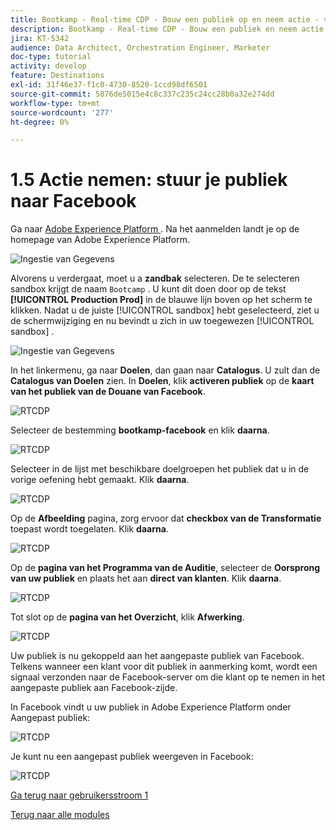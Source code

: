 ```yaml
---
title: Bootkamp - Real-time CDP - Bouw een publiek op en neem actie - verzend uw publiek naar DV360
description: Bootkamp - Real-time CDP - Bouw een publiek en neem actie - verzend uw publiek naar DV360
jira: KT-5342
audience: Data Architect, Orchestration Engineer, Marketer
doc-type: tutorial
activity: develop
feature: Destinations
exl-id: 31f46e37-f1c0-4730-8520-1ccd98df6501
source-git-commit: 5876de5015e4c8c337c235c24cc28b0a32e274dd
workflow-type: tm+mt
source-wordcount: '277'
ht-degree: 0%

---
```


# 1.5 Actie nemen: stuur je publiek naar Facebook

Ga naar [ Adobe Experience Platform ](https://experience.adobe.com/platform). Na het aanmelden landt je op de homepage van Adobe Experience Platform.

![ Ingestie van Gegevens ](./images/home.png)

Alvorens u verdergaat, moet u a **zandbak** selecteren. De te selecteren sandbox krijgt de naam ``Bootcamp`` . U kunt dit doen door op de tekst **[!UICONTROL Production Prod]** in de blauwe lijn boven op het scherm te klikken. Nadat u de juiste [!UICONTROL sandbox] hebt geselecteerd, ziet u de schermwijziging en nu bevindt u zich in uw toegewezen [!UICONTROL sandbox] .

![ Ingestie van Gegevens ](./images/sb1.png)

In het linkermenu, ga naar **Doelen**, dan gaan naar **Catalogus**. U zult dan de **Catalogus van Doelen** zien. In **Doelen**, klik **activeren publiek** op de **kaart van het publiek van de Douane van Facebook**.

![ RTCDP ](./images/rtcdpgoogleseg.png)

Selecteer de bestemming **bootkamp-facebook** en klik **daarna**.

![ RTCDP ](./images/rtcdpcreatedest2.png)

Selecteer in de lijst met beschikbare doelgroepen het publiek dat u in de vorige oefening hebt gemaakt. Klik **daarna**.

![ RTCDP ](./images/rtcdpcreatedest3.png)

Op de **Afbeelding** pagina, zorg ervoor dat **checkbox van de Transformatie** toepast wordt toegelaten. Klik **daarna**.

![ RTCDP ](./images/rtcdpcreatedest4a.png)

Op de **pagina van het Programma van de Auditie**, selecteer de **Oorsprong van uw publiek** en plaats het aan **direct van klanten**. Klik **daarna**.

![ RTCDP ](./images/rtcdpcreatedest4.png)

Tot slot op de **pagina van het Overzicht**, klik **Afwerking**.

![ RTCDP ](./images/rtcdpcreatedest5.png)

Uw publiek is nu gekoppeld aan het aangepaste publiek van Facebook. Telkens wanneer een klant voor dit publiek in aanmerking komt, wordt een signaal verzonden naar de Facebook-server om die klant op te nemen in het aangepaste publiek aan Facebook-zijde.

In Facebook vindt u uw publiek in Adobe Experience Platform onder Aangepast publiek:

![ RTCDP ](./images/rtcdpcreatedest5b.png)

Je kunt nu een aangepast publiek weergeven in Facebook:

![ RTCDP ](./images/rtcdpcreatedest5a.png)

[Ga terug naar gebruikersstroom 1](./uc1.md)

[Terug naar alle modules](../../overview.md)
